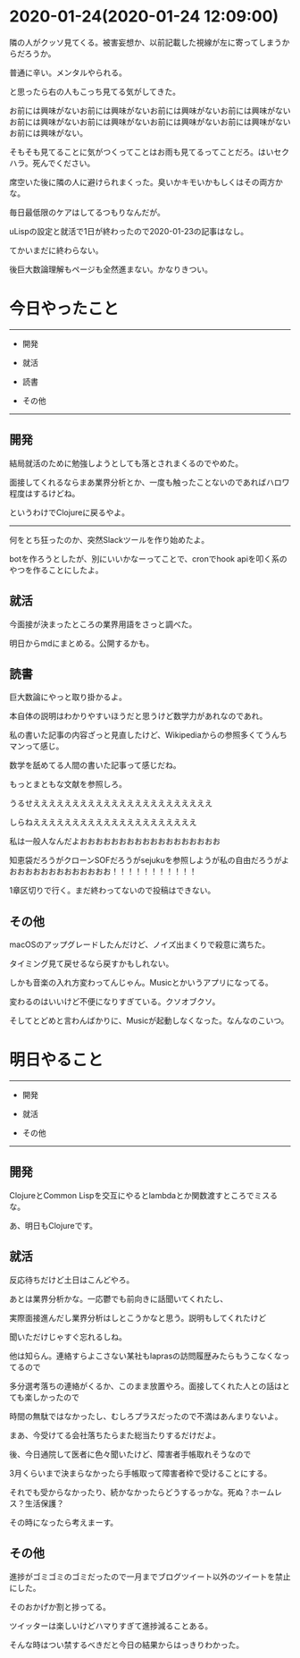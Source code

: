 # 2020-01-24(2020-01-24 12:09:00)

隣の人がクッソ見てくる。被害妄想か、以前記載した視線が左に寄ってしまうからだろうか。

普通に辛い。メンタルやられる。

と思ったら右の人もこっち見てる気がしてきた。

お前には興味がないお前には興味がないお前には興味がないお前には興味がないお前には興味がないお前には興味がないお前には興味がないお前には興味がないお前には興味がない。

そもそも見てることに気がつくってことはお雨も見てるってことだろ。はいセクハラ。死んでください。

席空いた後に隣の人に避けられまくった。臭いかキモいかもしくはその両方かな。

毎日最低限のケアはしてるつもりなんだが。

uLispの設定と就活で1日が終わったので2020-01-23の記事はなし。

てかいまだに終わらない。

後巨大数論理解もページも全然進まない。かなりきつい。

# 今日やったこと

---

* 開発

* 就活

* 読書

* その他

---

## 開発

結局就活のために勉強しようとしても落とされまくるのでやめた。

面接してくれるならまあ業界分析とか、一度も触ったことないのであればハロワ程度はするけどね。

というわけでClojureに戻るやよ。

---

何をとち狂ったのか、突然Slackツールを作り始めたよ。

botを作ろうとしたが、別にいいかなーってことで、cronでhook apiを叩く系のやつを作ることにしたよ。

## 就活

今面接が決まったところの業界用語をさっと調べた。

明日からmdにまとめる。公開するかも。

##  読書

巨大数論にやっと取り掛かるよ。

本自体の説明はわかりやすいほうだと思うけど数学力があれなのであれ。

私の書いた記事の内容ざっと見直したけど、Wikipediaからの参照多くてうんちマンって感じ。

数学を舐めてる人間の書いた記事って感じだね。

もっとまともな文献を参照しろ。

うるせえええええええええええええええええええええええ

しらねえええええええええええええええええええええ

私は一般人なんだよおおおおおおおおおおおおおおおおおお

知恵袋だろうがクローンSOFだろうがsejukuを参照しようが私の自由だろうがよおおおおおおおおおおおおお！！！！！！！！！！！

1章区切りで行く。まだ終わってないので投稿はできない。

## その他

macOSのアップグレードしたんだけど、ノイズ出まくりで殺意に満ちた。

タイミング見て戻せるなら戻すかもしれない。

しかも音楽の入れ方変わってんじゃん。Musicとかいうアプリになってる。

変わるのはいいけど不便になりすぎている。クソオブクソ。

そしてとどめと言わんばかりに、Musicが起動しなくなった。なんなのこいつ。

# 明日やること

---

* 開発

* 就活

* その他

---

## 開発

ClojureとCommon Lispを交互にやるとlambdaとか関数渡すところでミスるな。

あ、明日もClojureです。

## 就活

反応待ちだけど土日はこんどやろ。

あとは業界分析かな。一応鬱でも前向きに話聞いてくれたし、

実際面接進んだし業界分析はしとこうかなと思う。説明もしてくれたけど

聞いただけじゃすぐ忘れるしね。

他は知らん。連絡すらよこさない某社もlaprasの訪問履歴みたらもうこなくなってるので

多分選考落ちの連絡がくるか、このまま放置やろ。面接してくれた人との話はとても楽しかったので

時間の無駄ではなかったし、むしろプラスだったので不満はあんまりないよ。

まあ、今受けてる会社落ちたらまた総当たりするだけだよ。

後、今日通院して医者に色々聞いたけど、障害者手帳取れそうなので

3月くらいまで決まらなかったら手帳取って障害者枠で受けることにする。

それでも受からなかったり、続かなかったらどうするっかな。死ぬ？ホームレス？生活保護？

その時になったら考えまーす。

## その他

進捗がゴミゴミのゴミだったので一月までブログツイート以外のツイートを禁止にした。

そのおかげか割と捗ってる。

ツイッターは楽しいけどハマりすぎて進捗減ることある。

そんな時はつい禁するべきだと今日の結果からはっきりわかった。
